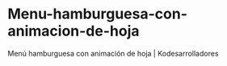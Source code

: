 # Menu-hamburguesa-con-animacion-de-hoja
Menú hamburguesa con animación de hoja | Kodesarrolladores
